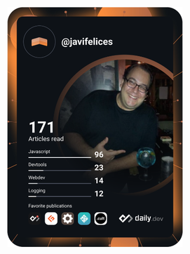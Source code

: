 <a href="https://app.daily.dev/DailyDevTips"><img src="https://github.com/javifelices/javifelices/blob/master/devcard.svg" width="400" alt="Javi Felices's Dev Card"/></a>

